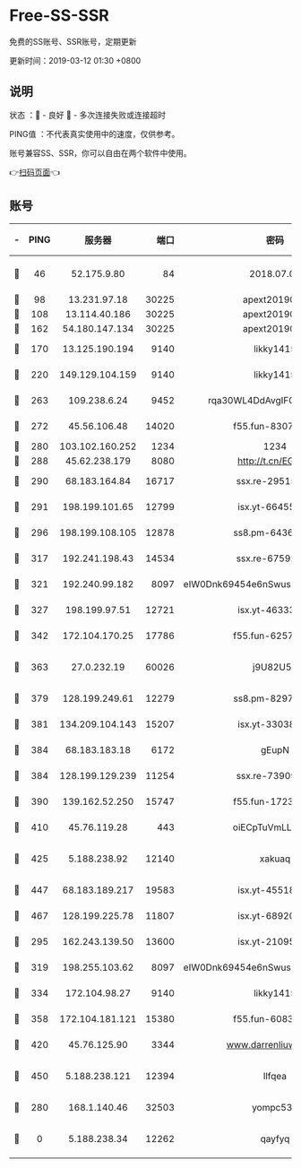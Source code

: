 # Free-SS-SSR

免费的SS账号、SSR账号，定期更新

更新时间：2019-03-12 01:30 +0800

## 说明

状态     ：🙂 - 良好 🙁 - 多次连接失败或连接超时

PING值   ：不代表真实使用中的速度，仅供参考。

账号兼容SS、SSR，你可以自由在两个软件中使用。

👉[扫码页面](https://liesauer.github.io/Free-SS-SSR/)👈

## 账号

|-|PING|服务器|端口|密码|加密方式|区域|
|:----:|:----:|:-----:|-----:|:----:|:----:|:----:|
|🙂|46|52.175.9.80|84|2018.07.07|chacha20-ietf-poly1305|HK|
|🙂|98|13.231.97.18|30225|apext2019006|chacha20|JP|
|🙂|108|13.114.40.186|30225|apext2019006|chacha20|JP|
|🙂|162|54.180.147.134|30225|apext2019006|chacha20|KR|
|🙂|170|13.125.190.194|9140|likky1415|aes-256-cfb|KR|
|🙂|220|149.129.104.159|9140|likky1415|aes-256-cfb|HK|
|🙂|263|109.238.6.24|9452|rqa30WL4DdAvgIFG6Fs3znzTa|aes-256-cfb|FR|
|🙂|272|45.56.106.48|14020|f55.fun-83074215|aes-256-cfb|US|
|🙂|280|103.102.160.252|1234|1234|rc4-md5|JP|
|🙂|288|45.62.238.179|8080|http://t.cn/EGJIyrl|rc4-md5|CA|
|🙂|290|68.183.164.84|16717|ssx.re-29515291|aes-256-cfb|US|
|🙂|291|198.199.101.65|12799|isx.yt-66455853|aes-256-cfb|US|
|🙂|296|198.199.108.105|12878|ss8.pm-64367919|aes-256-cfb|US|
|🙂|317|192.241.198.43|14534|ssx.re-67592284|aes-256-cfb|US|
|🙂|321|192.240.99.182|8097|eIW0Dnk69454e6nSwuspv9DmS201tQ0D|aes-256-cfb|US|
|🙂|327|198.199.97.51|12721|isx.yt-46333014|aes-256-cfb|US|
|🙂|342|172.104.170.25|17786|f55.fun-62574442|aes-256-cfb|SG|
|🙂|363|27.0.232.19|60026|j9U82U53|xchacha20-ietf-poly1305|HK|
|🙂|379|128.199.249.61|12279|ss8.pm-82976192|aes-256-cfb|SG|
|🙂|381|134.209.104.143|15207|isx.yt-33038399|aes-256-cfb|SG|
|🙂|384|68.183.183.18|6172|gEupN|aes-256-cfb|SG|
|🙂|384|128.199.129.239|11254|ssx.re-73909730|aes-256-cfb|SG|
|🙂|390|139.162.52.250|15747|f55.fun-17230136|aes-256-cfb|SG|
|🙂|410|45.76.119.28|443|oiECpTuVmLLxk4Ts|aes-256-cfb|AU|
|🙂|425|5.188.238.92|12140|xakuaq|chacha20-ietf-poly1305|BR|
|🙂|447|68.183.189.217|19583|isx.yt-45518424|aes-256-cfb|SG|
|🙂|467|128.199.225.78|11807|isx.yt-68920390|aes-256-cfb|SG|
|🙂|295|162.243.139.50|13600|isx.yt-21095974|aes-256-cfb|US|
|🙂|319|198.255.103.62|8097|eIW0Dnk69454e6nSwuspv9DmS201tQ0D|aes-256-cfb|US|
|🙂|334|172.104.98.27|9140|likky1415|aes-256-cfb|JP|
|🙂|358|172.104.181.121|15380|f55.fun-60831273|aes-256-cfb|SG|
|🙂|420|45.76.125.90|3344|www.darrenliuwei.com|aes-256-cfb|AU|
|🙂|450|5.188.238.121|12394|llfqea|chacha20-ietf-poly1305|BR|
|🙁|280|168.1.140.46|32503|yompc535|aes-256-cfb|AU|
|🙁|0|5.188.238.34|12262|qayfyq|chacha20-ietf-poly1305|BR|
